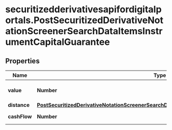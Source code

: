 # securitizedderivativesapifordigitalportals.PostSecuritizedDerivativeNotationScreenerSearchDataItemsInstrumentCapitalGuarantee

## Properties

Name | Type | Description | Notes
------------ | ------------- | ------------- | -------------
**value** | **Number** | Value of the capital guarantee. | [optional] 
**distance** | [**PostSecuritizedDerivativeNotationScreenerSearchDataItemsInstrumentCapitalGuaranteeDistance**](PostSecuritizedDerivativeNotationScreenerSearchDataItemsInstrumentCapitalGuaranteeDistance.md) |  | [optional] 
**cashFlow** | **Number** | Cash flow amount. | [optional] 



